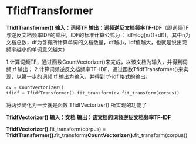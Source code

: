 # TfidfTransformer



**TfidfTransformer()**
**输入：词频TF**
**输出：词频逆反文档频率TF-IDF**（即词频TF与逆反文档频率IDF的乘积，IDF的标准计算公式为 ：idf=log[n/(1+df)]，其中n为文档总数，df为含有所计算单词的文档数量，df越小，idf值越大，也就是说出现频率越小的单词意义越大）

1.计算词频TF，通过函数CountVectorizer()来完成，以该文档为输入，并得到词频 tf 输出；
2.计算词频逆反文档频率TF-IDF，通过函数TfidfTransformer()来实现，以第一步的词频 tf 输出为输入，并得到 tf-idf 格式的输出。

```python
cv = CountVectorizer()
tfidf = TfidfTransformer().fit_transform(cv.fit_transform(corpus))
```



将两步简化为一步就是函数 TfidfVectorizer() 所实现的功能了

**TfidfVectorizer()**
**输入：文档**
**输出：该文档的词频逆反文档频率TF-IDF**

**TfidfVectorizer()**.fit_transform(corpus) = **TfidfTransformer()**.fit_transform(**CountVectorizer()**.fit_transform(corpus))
